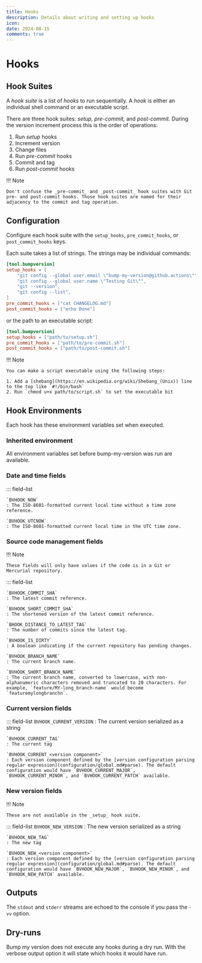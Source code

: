 ```yaml
---
title: Hooks
description: Details about writing and setting up hooks
icon: 
date: 2024-08-15
comments: true
---
```

# Hooks

## Hook Suites

A _hook suite_ is a list of _hooks_ to run sequentially. A _hook_ is either an individual shell command or an executable script.

There are three hook suites: _setup, pre-commit,_ and _post-commit._ During the version increment process this is the order of operations:

1. Run _setup_ hooks
2. Increment version
3. Change files
4. Run _pre-commit_ hooks
5. Commit and tag
6. Run _post-commit_ hooks

!!! Note

    Don't confuse the _pre-commit_ and _post-commit_ hook suites with Git pre- and post-commit hooks. Those hook suites are named for their adjacency to the commit and tag operation.


## Configuration

Configure each hook suite with the `setup_hooks`, `pre_commit_hooks`, or `post_commit_hooks` keys.

Each suite takes a list of strings. The strings may be individual commands:

```toml title="Calling individual commands"
[tool.bumpversion]
setup_hooks = [
    "git config --global user.email \"bump-my-version@github.actions\"",
    "git config --global user.name \"Testing Git\"",
    "git --version",
    "git config --list",
]
pre_commit_hooks = ["cat CHANGELOG.md"]
post_commit_hooks = ["echo Done"]
```

or the path to an executable script:

```toml title="Calling a shell script"
[tool.bumpversion]
setup_hooks = ["path/to/setup.sh"]
pre_commit_hooks = ["path/to/pre-commit.sh"]
post_commit_hooks = ["path/to/post-commit.sh"]
```

!!! Note

    You can make a script executable using the following steps:

    1. Add a [shebang](https://en.wikipedia.org/wiki/Shebang_(Unix)) line to the top like `#!/bin/bash`
    2. Run `chmod u+x path/to/script.sh` to set the executable bit

## Hook Environments

Each hook has these environment variables set when executed.

### Inherited environment

All environment variables set before bump-my-version was run are available.

### Date and time fields

::: field-list

    `BVHOOK_NOW`
    : The ISO-8601-formatted current local time without a time zone reference.
    
    `BVHOOK_UTCNOW`
    : The ISO-8601-formatted current local time in the UTC time zone.

### Source code management fields

!!! Note

    These fields will only have values if the code is in a Git or Mercurial repository.

::: field-list

    `BVHOOK_COMMIT_SHA`
    : The latest commit reference.
    
    `BVHOOK_SHORT_COMMIT_SHA`
    : The shortened version of the latest commit reference.

    `BHOOK_DISTANCE_TO_LATEST_TAG`
    : The number of commits since the latest tag.
    
    `BVHOOK_IS_DIRTY`
    : A boolean indicating if the current repository has pending changes.
    
    `BVHOOK_BRANCH_NAME`
    : The current branch name.
    
    `BVHOOK_SHORT_BRANCH_NAME`
    : The current branch name, converted to lowercase, with non-alphanumeric characters removed and truncated to 20 characters. For example, `feature/MY-long_branch-name` would become `featuremylongbranchn`.


### Current version fields

::: field-list
    `BVHOOK_CURRENT_VERSION`
    : The current version serialized as a string

    `BVHOOK_CURRENT_TAG`
    : The current tag
    
    `BVHOOK_CURRENT_<version component>`
    : Each version component defined by the [version configuration parsing regular expression](configuration/global.md#parse). The default configuration would have `BVHOOK_CURRENT_MAJOR`, `BVHOOK_CURRENT_MINOR`, and `BVHOOK_CURRENT_PATCH` available.


### New version fields

!!! Note

    These are not available in the _setup_ hook suite.

::: field-list
    `BVHOOK_NEW_VERSION`
    : The new version serialized as a string

    `BVHOOK_NEW_TAG`
    : The new tag
    
    `BVHOOK_NEW_<version component>`
    : Each version component defined by the [version configuration parsing regular expression](configuration/global.md#parse). The default configuration would have `BVHOOK_NEW_MAJOR`, `BVHOOK_NEW_MINOR`, and `BVHOOK_NEW_PATCH` available.

## Outputs

The `stdout` and `stderr` streams are echoed to the console if you pass the `-vv` option.

## Dry-runs

Bump my version does not execute any hooks during a dry run. With the verbose output option it will state which hooks it would have run.
